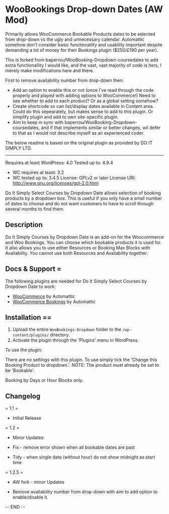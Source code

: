 # WooBookings Drop-down Dates (AW Mod)
Primarily allows WooCommerce Bookable Products dates to be selected from drop-down vs the ugly and unnecessary calendar. Automattic somehow don't consider basic functionaility and usability important despite demanding a lot of money for their Bookings plugin ($250/£190 per year).

This is forked from  baperrou/WooBooking-Dropdown-coursedates to add extra functionaility I would like, and the vast, vast majority of code is hers, I merely make modifications here and there.

First to remove availability number from drop-down then:
  - Add an option to enable this or not (once I've read through the code properly and played with adding options to WooCommerce!)
    Need to see whether to add to each product? Or as a global setting somehow?
  - Create shortcode so can list/display dates available in Content area. Could do this sepearately, but makes sense to add to this plugin.
    Or simplify plugin and add to own site-specific plugin.
  - Aim to keep in sync with baperrou/WooBooking-Dropdown-coursedates, and if that implements similar or better changes, wil defer to that as I would not describe myself as an experienced coder.

The below readme is based on the original plugin as provided by DO IT SIMPLY LTD.

___

Requires at least WordPress: 4.0
Tested up to: 4.9.4
 * WC requires at least: 3.2
 * WC tested up to: 3.4.5
License: GPLv2 or later
License URI: http://www.gnu.org/licenses/gpl-2.0.html

Do It Simply Select Courses by Dropdown Date allows selection of booking products by a dropdown box.  This is useful if you only have a small number of dates to choose and do not want customers to have to scroll through several months to find them. 

## Description

Do It Simply  Courses by Dropdown Date is an add-on for the Woocommerce and Woo Bookings.  You can choose which bookable products it is used for.  It also allows you to use either Resources or Booking Max Blocks with Availability.  You cannot use both Resources and Availability together.

## Docs & Support =

The following plugins are needed for Do It Simply Select Courses by Dropdown Date to work:

* [WooCommerce](https://woocommerce.com/) by Automattic 
* [WooCommerce Bookings](https://woocommerce.com/) by Automattic 

## Installation ==

1. Upload the entire `WooBookings-Dropdown` folder to the `/wp-content/plugins/` directory. 
2. Activate the plugin through the 'Plugins' menu in WordPress.

To use the plugin:

There are no settings with this plugin.  To use simply tick the 'Change this Booking Product to dropdown.'.
NOTE: The product must already be set to be 'Bookable'.

Booking by Days or Hour Blocks only.

## Changelog

= 1.1 =
* Initial Release

= 1.2 =
* Minor Updates:

* Fix - remove error shown when all bookable dates are past
* Tidy - when single date (without hour) do not show midnight as start time

= 1.2.5 =
* AW fork - minor Updates

* Remove availability number from drop-down with aim to add option to enable/disable it.

-- END --

